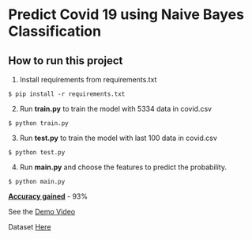 # Predict Covid 19 using Naive Bayes Classification

## How to run this project
1. Install requirements from requirements.txt
``` 
$ pip install -r requirements.txt
```

2. Run <b>train.py</b> to train the model with 5334 data in covid.csv
```
$ python train.py
```

3. Run <b>test.py</b> to train the model with last 100 data in covid.csv
```
$ python test.py
```

4. Run <b>main.py</b> and choose the features to predict the probability.
```
$ python main.py
```

<b><u>Accuracy gained</u></b> - 93%

See the <a href="https://drive.google.com/file/d/1lrXIq0xdN63wasZIavZjfDupCoOicRtn/view?usp=share_link">Demo Video</a>


Dataset <a href="https://www.kaggle.com/datasets/jayaprakashpondy/coviddataset">Here</a>